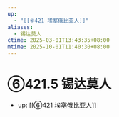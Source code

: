 ```yaml
---
up:
  - "[[⑥421 埃塞俄比亚人]]"
aliases:
  - 锡达莫人
ctime: 2025-03-01T13:43:35+08:00
mtime: 2025-10-01T11:40:30+08:00
---
```


# ⑥421.5 锡达莫人

- up: [[⑥421 埃塞俄比亚人]]
